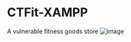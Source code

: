 # CTFit-XAMPP
A vulnerable fitness goods store
![image](https://github.com/user-attachments/assets/8f6d9c8c-071e-44ec-aeef-b4c5831265c7)
